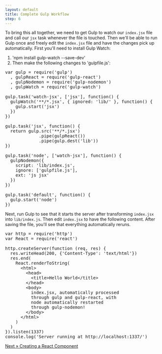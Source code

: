 ```yaml
---
layout: default
title: Complete Gulp Workflow
step: 6
---
```

To bring this all together, we need to get Gulp to watch our `index.jsx` file and call our `jsx` task whenever the file is touched. Then we'll be able to run Gulp once and freely edit the `index.jsx` file and have the changes pick up automatically. First you'll need to install Gulp Watch:

1. 'npm install gulp-watch --save-dev'
2. Then make the following changes to 'gulpfile.js':

<pre class="brush: js">
var gulp = require('gulp')
  , gulpReact = require('gulp-react')
  , gulpNodemon = require('gulp-nodemon')
  , gulpWatch = require('gulp-watch')

gulp.task('watch-jsx', ['jsx'], function() {
  gulpWatch('**/*.jsx', { ignored: 'lib/' }, function() {
    gulp.start('jsx')
  })
})

gulp.task('jsx', function() {
  return gulp.src('**/*.jsx')
             .pipe(gulpReact())
             .pipe(gulp.dest('lib'))
})

gulp.task('node', ['watch-jsx'], function() {
  gulpNodemon({
    script: 'lib/index.js',
    ignore: ['gulpfile.js'],
    ext: 'js jsx'
  })
})

gulp.task('default', function() {
  gulp.start('node')
})
</pre>

Next, run Gulp to see that it starts the server after transforming `index.jsx` into `lib/index.js`.  Then edit `index.jsx` to have the following content.  After saving the file, you'll see that everything automatically reruns.

<pre class="brush: js">
var http = require('http')
var React = require('react')

http.createServer(function (req, res) {
  res.writeHead(200, {'Content-Type': 'text/html'})
  res.end(
    React.renderToString(
      &lt;html&gt;
        &lt;head&gt;
          &lt;title&gt;Hello World&lt;/title&gt;
        &lt;/head&gt;
        &lt;body&gt;
          index.jsx, automatically processed
          through gulp and gulp-react, with
          node automatically restarted
          through gulp-nodemon!
        &lt;/body&gt;
      &lt;/html&gt;
    )
  )
}).listen(1337)
console.log('Server running at http://localhost:1337/')
</pre>

[Next » Creating a React Component](07-react-components)
